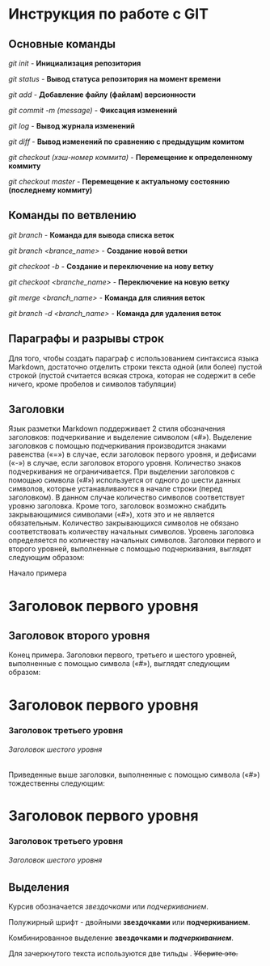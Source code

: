 # Инструкция по работе с GIT 

## Основные команды

*git init* - **Инициализация репозитория**

*git status* - **Вывод статуса репозитория на момент времени** 

*git add* - **Добавление файлу (файлам) версионности**

*git commit -m (message)* - **Фиксация изменений**

*git log* - **Вывод журнала изменений**

*git diff* -  **Вывод изменений по сравнению с предыдущим комитом**

*git checkout (хэш-номер коммита)* - **Перемещение к определенному коммиту**

*git checkout master* - **Перемещение к актуальному состоянию (последнему коммиту)**
## Команды по ветвлению

*git branch* - **Команда для вывода списка веток**

*git branch <brance_name>* - **Создание новой ветки**

*git checkoot -b* - **Создание и переключение на нову ветку**

*git checkoot <branche_name>* - **Переключение на новую ветку**

*git merge <branch_name>* - **Команда для слияния веток**

*git branch -d <branch_name>* - **Команда для удаления веток**
## Параграфы и разрывы строк

Для того, чтобы создать параграф с использованием синтаксиса языка Markdown, достаточно отделить строки текста одной (или более) пустой строкой (пустой считается всякая строка, которая не содержит в себе ничего, кроме пробелов и символов табуляции)

## Заголовки

Язык разметки Markdown поддерживает 2 стиля обозначения заголовков: подчеркивание и выделение символом («#»). Выделение заголовков с помощью подчеркивания производится знаками равенства («=») в случае, если заголовок первого уровня, и дефисами («-») в случае, если заголовок второго уровня. Количество знаков подчеркивания не ограничивается. При выделении заголовков с помощью символа («#») используется от одного до шести данных символов, которые устанавливаются в начале строки (перед заголовком). В данном случае количество символов соответствует уровню заголовка. Кроме того, заголовок возможно снабдить закрывающимися символами («#»), хотя это и не является обязательным. Количество закрывающихся символов не обязано соответствовать количеству начальных символов. Уровень заголовка определяется по количеству начальных символов.
Заголовки первого и второго уровней, выполненные с помощью подчеркивания, выглядят следующим образом:

Начало примера

Заголовок первого уровня
========================
Заголовок второго уровня
-------------------------

Конец примера.
Заголовки первого, третьего и шестого уровней, выполненные с помощью символа («#»), выглядят следующим образом:

#  Заголовок первого уровня
### Заголовок третьего уровня
###### Заголовок шестого уровня

Приведенные выше заголовки, выполненные с помощью символа («#») тождественны следующим:

#  Заголовок первого уровня #
### Заголовок третьего уровня ###
###### Заголовок шестого уровня ######

## Выделения

Курсив обозначается *звездочками* или _подчеркиванием_.

Полужирный шрифт - двойными **звездочками** или __подчеркиванием__.

Комбинированное выделение **звездочками и _подчеркиванием_**.

Для зачеркнутого текста используются две тильды . ~~Уберите это.~~

